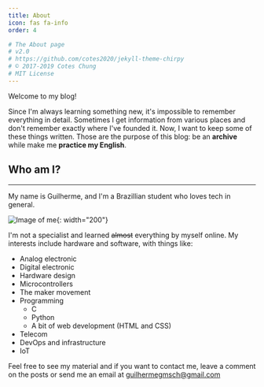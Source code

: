 ```yaml
---
title: About
icon: fas fa-info
order: 4

# The About page
# v2.0
# https://github.com/cotes2020/jekyll-theme-chirpy
# © 2017-2019 Cotes Chung
# MIT License
---
```


Welcome to my blog!

Since I'm always learning something new, it's impossible to remember everything in detail. Sometimes I get information from various places and don't remember exactly where I've founded it. Now, I want to keep some of these things written. Those are the purpose of this blog: be an **archive** while make me **practice my English**.

## Who am I? ##
---
My name is Guilherme, and I'm a Brazillian student who loves tech in general. 

![Image of me](https://avatars.githubusercontent.com/guilhermegch){: width="200"}

I'm not a specialist and learned ~~almost~~ everything by myself online.
My interests include hardware and software, with things like:
* Analog electronic
* Digital electronic
* Hardware design
* Microcontrollers
* The maker movement
* Programming
    * C
    * Python
    * A bit of web development (HTML and CSS)
* Telecom
* DevOps and infrastructure
* IoT

Feel free to see my material and if you want to contact me, leave a comment on the posts or send me an email at guilhermegmsch@gmail.com